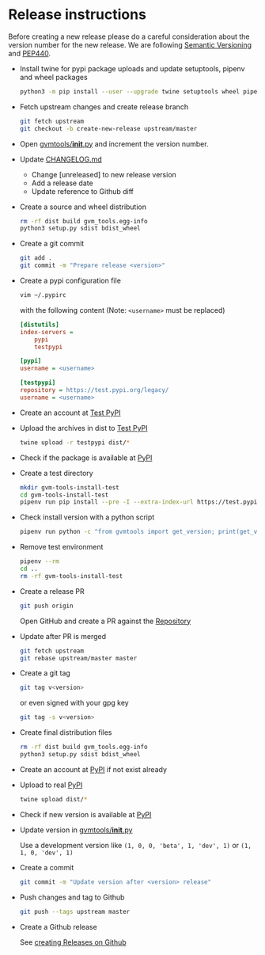 # Release instructions

Before creating a new release please do a careful consideration about the
version number for the new release. We are following [Semantic Versioning](https://semver.org/)
and [PEP440](https://www.python.org/dev/peps/pep-0440/).

* Install twine for pypi package uploads and update setuptools, pipenv and wheel packages

  ```sh
  python3 -m pip install --user --upgrade twine setuptools wheel pipenv
  ```

* Fetch upstream changes and create release branch

  ```sh
  git fetch upstream
  git checkout -b create-new-release upstream/master
  ```

* Open [gvmtools/__init__.py](https://github.com/greenbone/gvm-tools/blob/master/gvmtools/__init__.py)
  and increment the version number.

* Update [CHANGELOG.md](https://github.com/greenbone/gvm-tools/blob/master/CHANGELOG.md)
  * Change [unreleased] to new release version
  * Add a release date
  * Update reference to Github diff

* Create a source and wheel distribution

  ```sh
  rm -rf dist build gvm_tools.egg-info
  python3 setup.py sdist bdist_wheel
  ```

* Create a git commit

  ```sh
  git add .
  git commit -m "Prepare release <version>"
  ```

* Create a pypi configuration file

  ```sh
  vim ~/.pypirc
  ```

  with the following content (Note: `<username>` must be replaced)

  ```ini
  [distutils]
  index-servers =
      pypi
      testpypi

  [pypi]
  username = <username>

  [testpypi]
  repository = https://test.pypi.org/legacy/
  username = <username>
  ```

* Create an account at [Test PyPI](https://packaging.python.org/guides/using-testpypi/)

* Upload the archives in dist to [Test PyPI](https://test.pypi.org/)

  ```sh
  twine upload -r testpypi dist/*
  ```

* Check if the package is available at [PyPI](https://test.pypi.org/project/gvm-tools)

* Create a test directory

  ```sh
  mkdir gvm-tools-install-test
  cd gvm-tools-install-test
  pipenv run pip install --pre -I --extra-index-url https://test.pypi.org/simple/ gvm-tools
  ```

* Check install version with a python script

  ```sh
  pipenv run python -c "from gvmtools import get_version; print(get_version())"
  ```

* Remove test environment

  ```sh
  pipenv --rm
  cd ..
  rm -rf gvm-tools-install-test
  ```

* Create a release PR

  ```sh
  git push origin
  ```

  Open GitHub and create a PR against the [Repository](https://github.com/greenbone/gvm-tools)

* Update after PR is merged

  ```sh
  git fetch upstream
  git rebase upstream/master master
  ```

* Create a git tag

  ```sh
  git tag v<version>
  ```

  or even signed with your gpg key

  ```sh
  git tag -s v<version>
  ```

* Create final distribution files

  ```sh
  rm -rf dist build gvm_tools.egg-info
  python3 setup.py sdist bdist_wheel

* Create an account at [PyPI](https://pypi.org/) if not exist already

* Upload to real [PyPI](https://pypi.org/)

  ```sh
  twine upload dist/*
  ```

* Check if new version is available at [PyPI](https://test.pypi.org/project/gvm-tools)

* Update version in [gvmtools/__init__.py](https://github.com/greenbone/gvm-tools/blob/master/gvmtools/__init__.py)

  Use a development version like `(1, 0, 0, 'beta', 1, 'dev', 1)` or
  `(1, 1, 0, 'dev', 1)`

* Create a commit

  ```sh
  git commit -m "Update version after <version> release"
  ```

* Push changes and tag to Github

  ```sh
  git push --tags upstream master
  ```

* Create a Github release

  See [creating Releases on Github](https://help.github.com/articles/creating-releases/)
